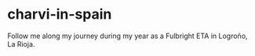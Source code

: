 # charvi-in-spain
Follow me along my journey during my year as a Fulbright ETA in Logroño, La Rioja.
